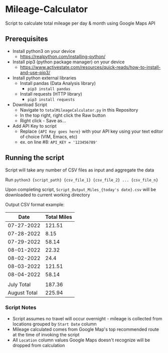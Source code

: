 # Mileage-Calculator
Script to calculate total mileage per day &amp; month using Google Maps API

## Prerequisites
* Install python3 on your device
  * https://realpython.com/installing-python/
* Install pip3 (python package manager) on your device
  * https://www.activestate.com/resources/quick-reads/how-to-install-and-use-pip3/
* Install python external libraries
  * Install pandas (Data Analysis library)
    * `pip3 install pandas`
  * Install requests (HTTP library)
    * `pip3 install requests`
* Download Script
  * Navigate to `totalMileageCalculator.py` in this Repository
  * In the top right, right click the Raw button
  * Right click - Save as...
* Add API Key to script
  * Replace `{API Key goes here}` with your API key using your text editor of choice (VIM, Emacs, etc)
  * ex. on line #8: `API_KEY = '123456789'`

## Running the script
Script will take any number of CSV files as input and aggregate the data

Run `python3 {script_path} {csv_file_1} {csv_file_2} ... {csv_file_n}`

Upon completing script, `Script_Output_Miles_{today's date}.csv` will be downloaded to current working directory

Output CSV format example: 

|Date|Total Miles|
| --- | --- |
|07-27-2022|121.51|
|07-28-2022|8.15|
|07-29-2022|58.14|
|08-01-2022|22.32|
|08-02-2022|24.4|
|08-03-2022|121.51|
|08-04-2022|58.14|
| | |
|July Total|187.36|
|August Total|225.94|

### Script Notes
* Script assumes no travel will occur overnight - mileage is collected from locations grouped by `Start Date` column
* Mileage calculated comes from Google Map's top recommended route at the time of invoking the script
* All `Location` column values Google Maps doesn't recognize will be dropped from calculation
